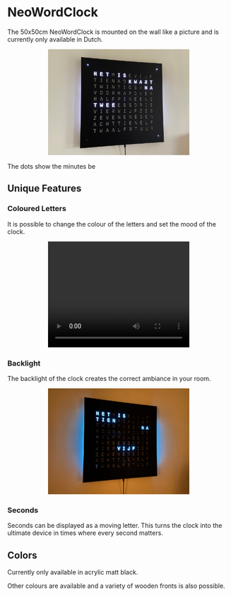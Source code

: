 # NeoWordClock

The 50x50cm NeoWordClock is mounted on the wall like a picture and is currently only available in Dutch.

<center>
<img src="images/mat_zwart.jpeg" width="320">
</center>

The dots show the minutes be

## Unique Features

### Coloured Letters

It is possible to change the colour of the letters and set the mood of the clock.

<center>
<video width="320" height="240" controls>
  <source src="videos/NeoWordClock.mp4" type="video/mp4">
</video>
</center>

### Backlight

The backlight of the clock creates the correct ambiance in your room.

<center>
<img src="images/backlight.jpeg" width="320">
</center>


### Seconds

Seconds can be displayed as a moving letter. This turns the clock into the ultimate device in times where every second matters.



## Colors

Currently only available in acrylic matt black.

Other colours are available and a variety of wooden fronts is also possible.
